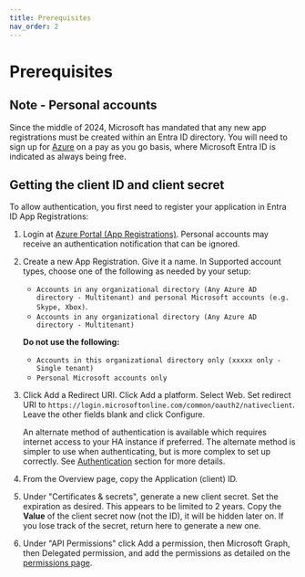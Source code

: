 ```yaml
---
title: Prerequisites
nav_order: 2
---
```


# Prerequisites

## Note - Personal accounts
Since the middle of 2024, Microsoft has mandated that any new app registrations must be created within an Entra ID directory. You will need to sign up for [Azure](https://azure.microsoft.com/en-gb/free) on a pay as you go basis, where Microsoft Entra ID is indicated as always being free.

## Getting the client ID and client secret
To allow authentication, you first need to register your application in Entra ID App Registrations:

1. Login at [Azure Portal (App Registrations)](https://portal.azure.com/#blade/Microsoft_AAD_RegisteredApps/ApplicationsListBlade). Personal accounts may receive an authentication notification that can be ignored.

2. Create a new App Registration. Give it a name. In Supported account types, choose one of the following as needed by your setup:
   * `Accounts in any organizational directory (Any Azure AD directory - Multitenant) and personal Microsoft accounts (e.g. Skype, Xbox)`.   
   * `Accounts in any organizational directory (Any Azure AD directory - Multitenant)` 

   **Do not use the following:** 
   * `Accounts in this organizational directory only (xxxxx only - Single tenant)` 
   * `Personal Microsoft accounts only`

3. Click Add a Redirect URI. Click Add a platform. Select Web. Set redirect URI to `https://login.microsoftonline.com/common/oauth2/nativeclient`. Leave the other fields blank and click Configure.

   An alternate method of authentication is available which requires internet access to your HA instance if preferred. The alternate method is simpler to use when authenticating, but is more complex to set up correctly. See [Authentication](./authentication.md) section for more details.

4. From the Overview page, copy the Application (client) ID.

5. Under "Certificates & secrets", generate a new client secret. Set the expiration as desired.  This appears to be limited to 2 years. Copy the **Value** of the client secret now (not the ID), it will be hidden later on.  If you lose track of the secret, return here to generate a new one.

6. Under "API Permissions" click Add a permission, then Microsoft Graph, then Delegated permission, and add the permissions as detailed on the [permissions page](./permissions.md).
